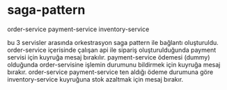 # saga-pattern
order-service
payment-service
inventory-service

bu 3 servisler arasında orkestrasyon saga pattern ile bağlantı oluşturuldu. 
order-service içerisinde çalışan api ile sipariş oluşturulduğunda payment servisi için kuyruğa mesaj bırakılır.
payment-service ödemesi (dummy) olduğunda order-servisine işlemin durumunu bildirmek için kuyruğa mesaj bırakır.
order-service payment-service ten aldığı ödeme durumuna göre inventory-service kuyruğuna stok azaltmak için mesaj bırakır.
